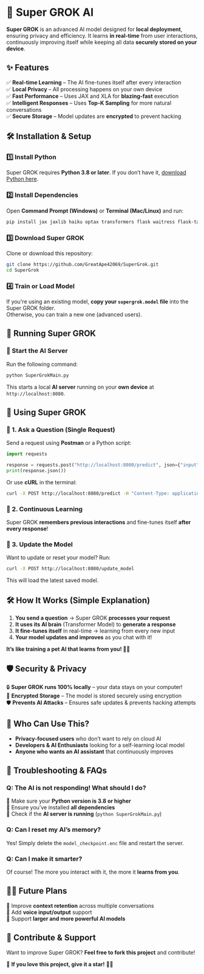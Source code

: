 # 🚀 Super GROK AI

**Super GROK** is an advanced AI model designed for **local deployment**, ensuring privacy and efficiency. It learns **in real-time** from user interactions, continuously improving itself while keeping all data **securely stored on your device**.

## ✨ Features
✅ **Real-time Learning** – The AI fine-tunes itself after every interaction  
✅ **Local Privacy** – All processing happens on your own device  
✅ **Fast Performance** – Uses JAX and XLA for **blazing-fast** execution  
✅ **Intelligent Responses** – Uses **Top-K Sampling** for more natural conversations  
✅ **Secure Storage** – Model updates are **encrypted** to prevent hacking  

## 🛠️ Installation & Setup

### 1️⃣ Install Python
Super GROK requires **Python 3.8 or later**. If you don’t have it, [download Python here](https://www.python.org/downloads/).

### 2️⃣ Install Dependencies
Open **Command Prompt (Windows)** or **Terminal (Mac/Linux)** and run:

```bash
pip install jax jaxlib haiku optax transformers flask waitress flask-talisman sentencepiece cryptography
```

### 3️⃣ Download Super GROK
Clone or download this repository:

```bash
git clone https://github.com/GreatApe42069/SuperGrok.git
cd SuperGrok
```

### 4️⃣ Train or Load Model
If you're using an existing model, **copy your `supergrok.model` file** into the Super GROK folder.  
Otherwise, you can train a new one (advanced users).

## 🚀 Running Super GROK

### 🔹 Start the AI Server
Run the following command:

```bash
python SuperGrokMain.py
```

This starts a local **AI server** running on your **own device** at `http://localhost:8080`.

## 🧠 Using Super GROK

### 🔹 1. Ask a Question (Single Request)
Send a request using **Postman** or a Python script:

```python
import requests

response = requests.post("http://localhost:8080/predict", json={"input": "What is the meaning of life?"})
print(response.json())
```

Or use **cURL** in the terminal:

```bash
curl -X POST http://localhost:8080/predict -H "Content-Type: application/json" -d '{"input": "Hello, AI!"}'
```

### 🔹 2. Continuous Learning
Super GROK **remembers previous interactions** and fine-tunes itself **after every response**!

### 🔹 3. Update the Model
Want to update or reset your model? Run:

```bash
curl -X POST http://localhost:8080/update_model
```

This will load the latest saved model.

## 🛠️ How It Works (Simple Explanation)

1. **You send a question** → Super GROK **processes your request**  
2. **It uses its AI brain** (Transformer Model) to **generate a response**  
3. **It fine-tunes itself** in real-time → learning from every new input  
4. **Your model updates and improves** as you chat with it!  

**It’s like training a pet AI that learns from you! 🧠💡**

## 🛡️ Security & Privacy

🔒 **Super GROK runs 100% locally** – your data stays on your computer!  
🔑 **Encrypted Storage** – The model is stored securely using encryption  
🛡️ **Prevents AI Attacks** – Ensures safe updates & prevents hacking attempts  

## 🎯 Who Can Use This?
- **Privacy-focused users** who don’t want to rely on cloud AI  
- **Developers & AI Enthusiasts** looking for a self-learning local model  
- **Anyone who wants an AI assistant** that continuously improves  

## 📌 Troubleshooting & FAQs

### Q: The AI is not responding! What should I do?
🔹 Make sure your **Python version is 3.8 or higher**  
🔹 Ensure you’ve installed **all dependencies**  
🔹 Check if the **AI server is running** (`python SuperGrokMain.py`)  

### Q: Can I reset my AI’s memory?
Yes! Simply delete the `model_checkpoint.enc` file and restart the server.  

### Q: Can I make it smarter?
Of course! The more you interact with it, the more it **learns from you**.  

## 👨‍💻 Future Plans
🔹 Improve **context retention** across multiple conversations  
🔹 Add **voice input/output** support  
🔹 Support **larger and more powerful AI models**  

## 📢 Contribute & Support
Want to improve Super GROK? **Feel free to fork this project** and contribute!  

🌟 **If you love this project, give it a star!** 🚀✨  
